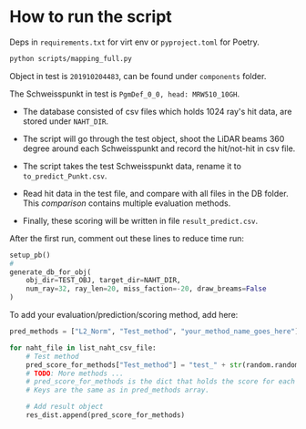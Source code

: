 # How to run the script
Deps in `requirements.txt` for virt env or `pyproject.toml` for Poetry.

```bash
python scripts/mapping_full.py
```

Object in test is `201910204483`, can be found under `components` folder.

The Schweisspunkt in test is `PgmDef_0_0, head: MRW510_10GH`.

- The database consisted of csv files which holds 1024 ray's hit data, are stored under `NAHT_DIR`.

- The script will go through the test object, shoot the LiDAR beams 360 degree around each Schweisspunkt and record the hit/not-hit in csv file.

- The script takes the test Schweisspunkt data, rename it to `to_predict_Punkt.csv`.

- Read hit data in the test file, and compare with all files in the DB folder. This _comparison_ contains multiple evaluation methods.

- Finally, these scoring will be written in file `result_predict.csv`.

After the first run, comment out these lines to reduce time run:

```python
setup_pb()
#
generate_db_for_obj(
    obj_dir=TEST_OBJ, target_dir=NAHT_DIR, 
    num_ray=32, ray_len=20, miss_faction=-20, draw_breams=False
)
```

To add your evaluation/prediction/scoring method, add here:

```python
pred_methods = ["L2_Norm", "Test_method", "your_method_name_goes_here"]

for naht_file in list_naht_csv_file:
    # Test method
    pred_score_for_methods["Test_method"] = "test_" + str(random.random())
    # TODO: More methods ...
    # pred_score_for_methods is the dict that holds the score for each method.
    # Keys are the same as in pred_methods array.

    # Add result object
    res_dist.append(pred_score_for_methods)
```